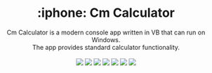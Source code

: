 <h1 align="center"> :iphone: Cm Calculator </h1>
<p align="center">
  Cm Calculator is a modern console app written in VB that can run on Windows. <br/>
  The app provides standard calculator functionality. <br/> <br/>
  <img src="https://img.shields.io/badge/Platform-Windows-00a2ed.svg" />
  <img src="https://img.shields.io/badge/Version-v2.0alpha-brightgreen.svg" />
  <img src="https://img.shields.io/badge/App_Size-1.1_MB-orange.svg" />
  <img src="https://img.shields.io/badge/IDE-Visual_Studio-0078d7.svg" />
  <img src="https://img.shields.io/badge/Framework-.NET_4.7.2-red.svg" />
  <img src="https://img.shields.io/badge/Language-Visual_Basic-0078d7.svg" />
  <img src="https://github.com/cmcodes1/Cm-Calculator-2.0/blob/master/previewmockup.gif" />
</p>
